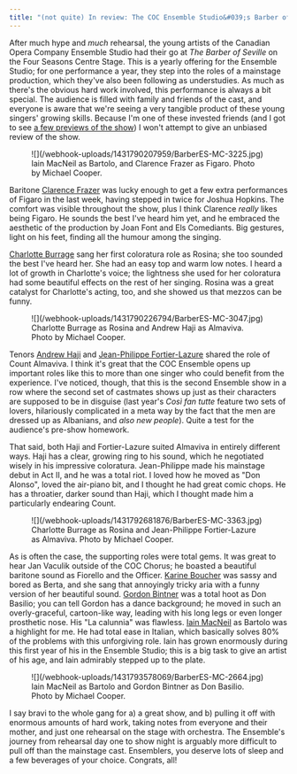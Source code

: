 ```yaml
---
title: "(not quite) In review: The COC Ensemble Studio&#039;s Barber of Seville"
---
```


After much hype and *much* rehearsal, the young artists of the Canadian Opera Company Ensemble Studio had their go at *The Barber of Seville* on the Four Seasons Centre Stage. This is a yearly offering for the Ensemble Studio; for one performance a year, they step into the roles of a mainstage production, which they've also been following as understudies. As much as there's the obvious hard work involved, this performance is always a bit special. The audience is filled with family and friends of the cast, and everyone is aware that we're seeing a very tangible product of these young singers' growing skills. Because I'm one of these invested friends (and I got to see [a few previews of the show](/a-preview-of-the-barber-of-seville-from-the-coc-ensemble-studio/)) I won't attempt to give an unbiased review of the show. 

<figure data-type="image">
![](/webhook-uploads/1431790207959/BarberES-MC-3225.jpg)
<figcaption>Iain MacNeil as Bartolo, and Clarence Frazer as Figaro. Photo by Michael Cooper.</figcaption>
</figure>

Baritone [Clarence Frazer](/scene/people/clarence-frazer/) was lucky enough to get a few extra performances of Figaro in the last week, having stepped in twice for Joshua Hopkins. The comfort was visible throughout the show, plus I think Clarence *really* likes being Figaro. He sounds the best I've heard him yet, and he embraced the aesthetic of the production by Joan Font and Els Comediants. Big gestures, light on his feet, finding all the humour among the singing. 

[Charlotte Burrage](/scene/people/charlotte-burrage/) sang her first coloratura role as Rosina; she too sounded the best I've heard her. She had an easy top and warm low notes. I heard a lot of growth in Charlotte's voice; the lightness she used for her coloratura had some beautiful effects on the rest of her singing. Rosina was a great catalyst for Charlotte's acting, too, and she showed us that mezzos can be funny.

<figure data-type="image">
![](/webhook-uploads/1431790226794/BarberES-MC-3047.jpg)
<figcaption>Charlotte Burrage as Rosina and Andrew Haji as Almaviva. Photo by Michael Cooper.</figcaption>
</figure>

Tenors [Andrew Haji](/scene/people/andrew-haji/) and [Jean-Philippe Fortier-Lazure](/scene/people/jean-philippe-fortier-lazure/) shared the role of Count Almaviva. I think it's great that the COC Ensemble opens up important roles like this to more than one singer who could benefit from the experience. I've noticed, though, that this is the second Ensemble show in a row where the second set of castmates shows up just as their characters are supposed to be in disguise (last year's *Così fan tutte* feature two sets of lovers, hilariously complicated in a meta way by the fact that the men are dressed up as Albanians, and *also new people*). Quite a test for the audience's pre-show homework. 

That said, both Haji and Fortier-Lazure suited Almaviva in entirely different ways. Haji has a clear, growing ring to his sound, which he negotiated wisely in his impressive coloratura. Jean-Philippe made his mainstage debut in Act II, and he was a total riot. I loved how he moved as "Don Alonso", loved the air-piano bit, and I thought he had great comic chops. He has a throatier, darker sound than Haji, which I thought made him a particularly endearing Count.

<figure data-type="image">
![](/webhook-uploads/1431792681876/BarberES-MC-3363.jpg)
<figcaption>Charlotte Burrage as Rosina and Jean-Philippe Fortier-Lazure as Almaviva. Photo by Michael Cooper.</figcaption>
</figure>

As is often the case, the supporting roles were total gems. It was great to hear Jan Vaculik outside of the COC Chorus; he boasted a beautiful baritone sound as Fiorello and the Officer. [Karine Boucher](/scene/people/karine-boucher/) was sassy and bored as Berta, and she sang that annoyingly tricky aria with a funny version of her beautiful sound. [Gordon Bintner](/scene/people/gordon-bintner/) was a total hoot as Don Basilio; you can tell Gordon has a dance background; he moved in such an overly-graceful, cartoon-like way, leading with his long legs or even longer prosthetic nose. His "La calunnia" was flawless. [Iain MacNeil](/scene/people/iain-macneil/) as Bartolo was a highlight for me. He had total ease in Italian, which basically solves 80% of the problems with this unforgiving role. Iain has grown enormously during this first year of his in the Ensemble Studio; this is a big task to give an artist of his age, and Iain admirably stepped up to the plate.

<figure data-type="image">
![](/webhook-uploads/1431793578069/BarberES-MC-2664.jpg)
<figcaption>Iain MacNeil as Bartolo and Gordon Bintner as Don Basilio. Photo by Michael Cooper.</figcaption>
</figure>

I say bravi to the whole gang for a) a great show, and b) pulling it off with enormous amounts of hard work, taking notes from everyone and their mother, and just one rehearsal on the stage with orchestra. The Ensemble's journey from rehearsal day one to show night is arguably more difficult to pull off than the mainstage cast. Ensemblers, you deserve lots of sleep and a few beverages of your choice. Congrats, all!
